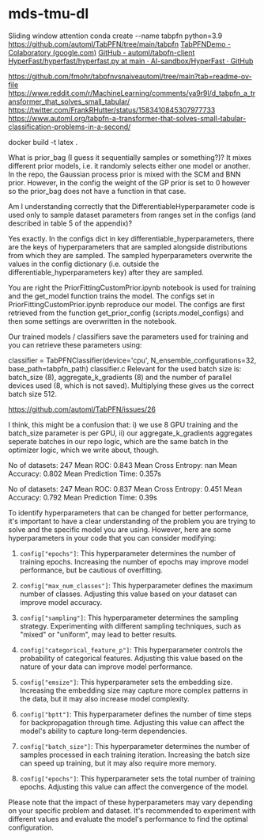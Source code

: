 # mds-tmu-dl


Sliding window attention
conda create --name tabpfn python=3.9
https://github.com/automl/TabPFN/tree/main/tabpfn
[TabPFNDemo - Colaboratory (google.com)](https://colab.research.google.com/drive/194mCs6SEPEW6C0rcP7xWzcEtt1RBc8jJ)
[GitHub - automl/tabpfn-client](https://github.com/automl/tabpfn-client)
[HyperFast/hyperfast/hyperfast.py at main · AI-sandbox/HyperFast · GitHub](https://github.com/AI-sandbox/HyperFast/blob/main/hyperfast/hyperfast.py)


https://github.com/fmohr/tabpfnvsnaiveautoml/tree/main?tab=readme-ov-file
https://www.reddit.com/r/MachineLearning/comments/ya9r9l/d_tabpfn_a_transformer_that_solves_small_tabular/
https://twitter.com/FrankRHutter/status/1583410845307977733
https://www.automl.org/tabpfn-a-transformer-that-solves-small-tabular-classification-problems-in-a-second/


docker build -t latex . 


What is prior_bag (I guess it sequentially samples or something?)?
It mixes different prior models, i.e. it randomly selects either one model or another. In the repo, the Gaussian process prior is mixed with the SCM and BNN prior. However, in the config the weight of the GP prior is set to 0 however so the prior_bag does not have a function in that case.


Am I understanding correctly that the DifferentiableHyperparameter code is used only to sample dataset parameters from ranges set in the configs (and described in table 5 of the appendix)?

Yes exactly. In the configs dict in key differentiable_hyperparameters, there are the keys of hyperparameters that are sampled alongside distributions from which they are sampled. The sampled hyperparameters overwrite the values in the config dictionary (i.e. outside the differentiable_hyperparameters key) after they are sampled.


You are right the PriorFittingCustomPrior.ipynb notebook is used for training and the get_model function trains the model. The configs set in PriorFittingCustomPrior.ipynb reproduce our model. The configs are first retrieved from the function get_prior_config (scripts.model_configs) and then some settings are overwritten in the notebook.


Our trained models / classifiers save the parameters used for training and you can retrieve these parameters using:

classifier = TabPFNClassifier(device='cpu', N_ensemble_configurations=32, base_path=tabpfn_path)
classifier.c
Relevant for the used batch size is: batch_size (8), aggregate_k_gradients (8) and the number of parallel devices used (8, which is not saved). Multiplying these gives us the correct batch size 512.

https://github.com/automl/TabPFN/issues/26

I think, this might be a confusion that: i) we use 8 GPU training and the batch_size parameter is per GPU, ii) our aggregate_k_gradients aggregates seperate batches in our repo logic, which are the same batch in the optimizer logic, which we write about, though.


No of datasets: 247
Mean ROC: 0.843
Mean Cross Entropy: nan
Mean Accuracy: 0.802
Mean Prediction Time: 0.357s
 
No of datasets: 247
Mean ROC: 0.837
Mean Cross Entropy: 0.451
Mean Accuracy: 0.792
Mean Prediction Time: 0.39s

To identify hyperparameters that can be changed for better performance, it's important to have a clear understanding of the problem you are trying to solve and the specific model you are using. However, here are some hyperparameters in your code that you can consider modifying:

1. `config["epochs"]`: This hyperparameter determines the number of training epochs. Increasing the number of epochs may improve model performance, but be cautious of overfitting.

2. `config["max_num_classes"]`: This hyperparameter defines the maximum number of classes. Adjusting this value based on your dataset can improve model accuracy.

3. `config["sampling"]`: This hyperparameter determines the sampling strategy. Experimenting with different sampling techniques, such as "mixed" or "uniform", may lead to better results.

4. `config["categorical_feature_p"]`: This hyperparameter controls the probability of categorical features. Adjusting this value based on the nature of your data can improve model performance.

5. `config["emsize"]`: This hyperparameter sets the embedding size. Increasing the embedding size may capture more complex patterns in the data, but it may also increase model complexity.

6. `config["bptt"]`: This hyperparameter defines the number of time steps for backpropagation through time. Adjusting this value can affect the model's ability to capture long-term dependencies.

7. `config["batch_size"]`: This hyperparameter determines the number of samples processed in each training iteration. Increasing the batch size can speed up training, but it may also require more memory.

8. `config["epochs"]`: This hyperparameter sets the total number of training epochs. Adjusting this value can affect the convergence of the model.

Please note that the impact of these hyperparameters may vary depending on your specific problem and dataset. It's recommended to experiment with different values and evaluate the model's performance to find the optimal configuration.